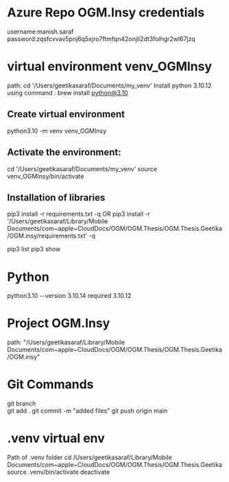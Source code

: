 # Azure Repo OGM.Insy credentials
username:manish.saraf
password:zqsfcvvav5pnj6q5xjro7ftmfqn42onjli2dt3folhgr2wl67jzq

# virtual environment venv_OGMInsy
path: cd '/Users/geetikasaraf/Documents/my_venv' 
Install python 3.10.12 using command : brew install python@3.10
## Create virtual environment
python3.10 -m venv venv_OGMInsy
## Activate the environment: 
cd '/Users/geetikasaraf/Documents/my_venv' 
source venv_OGMInsy/bin/activate
## Installation of libraries
pip3 install -r requirements.txt -q
OR
pip3 install -r '/Users/geetikasaraf/Library/Mobile Documents/com~apple~CloudDocs/OGM/OGM.Thesis/OGM.Thesis.Geetika/OGM.insy/requirements.txt' -q

pip3 list
pip3 show <library name>

# Python
python3.10 --version 
3.10.14
required
3.10.12

# Project OGM.Insy
path: "/Users/geetikasaraf/Library/Mobile Documents/com~apple~CloudDocs/OGM/OGM.Thesis/OGM.Thesis.Geetika/OGM.insy"

# Git Commands

git branch  
git add . 
git commit -m "added files"
git push origin main

# .venv virtual env
Path of .venv folder
cd /Users/geetikasaraf/Library/Mobile Documents/com~apple~CloudDocs/OGM/OGM.Thesis/OGM.Thesis.Geetika
source .venv/bin/activate
deactivate
